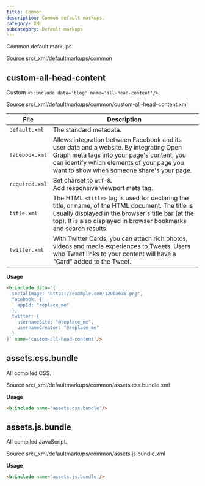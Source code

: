 ```yaml
---
title: Common
description: Common default markups.
category: XML
subcategory: Default markups
---
```


Common default markups.

<div class="doc-badges">
  <div class="doc-badge">
    <span class="doc-badge-item">Source</span>
    <span class="doc-badge-item doc-badge-item-info">src/_xml/defaultmarkups/common</span>
  </div>
</div>

## custom-all-head-content

Custom `<b:include data='blog' name='all-head-content'/>`.

<div class="doc-badges">
  <div class="doc-badge">
    <span class="doc-badge-item">Source</span>
    <span class="doc-badge-item doc-badge-item-info">src/_xml/defaultmarkups/common/custom-all-head-content.xml</span>
  </div>
</div>

<table>
  <thead>
    <tr>
      <th>File</th>
      <th>Description</th>
    </tr>
  </thead>
  <tbody>
    <tr>
      <td><code style="white-space: nowrap;">default.xml</code></td>
      <td>The standard metadata.</td>
    </tr>
    <tr>
      <td><code style="white-space: nowrap;">facebook.xml</code></td>
      <td>Allows integration between Facebook and its user data and a website. By integrating Open Graph meta tags into your page's content, you can identify which elements of your page you want to show when someone share's your page.</td>
    </tr>
    <tr>
      <td><code style="white-space: nowrap;">required.xml</code></td>
      <td>
        Set charset to <code>utf-8</code>.<br>
        Add responsive viewport meta tag.
      </td>
    </tr>
    <tr>
      <td><code style="white-space: nowrap;">title.xml</code></td>
      <td>The HTML <code>&lt;title&gt;</code> tag is used for declaring the title, or name, of the HTML document. The title is usually displayed in the browser's title bar (at the top). It is also displayed in browser bookmarks and search results.</td>
    </tr>
    <tr>
      <td><code style="white-space: nowrap;">twitter.xml</code></td>
      <td>With Twitter Cards, you can attach rich photos, videos and media experiences to Tweets. Users who Tweet links to your content will have a "Card" added to the Tweet.</td>
    </tr>
  </tbody>
</table>

**Usage**

```html
<b:include data='{
  socialImage: "https://example.com/1200x630.png",
  facebook: {
    appId: "replace_me"
  },
  twitter: {
    usernameSite: "@replace_me",
    usernameCreator: "@replace_me"
  }
}' name='custom-all-head-content'/>
```

## assets.css.bundle

All compiled CSS.

<div class="doc-badges">
  <div class="doc-badge">
    <span class="doc-badge-item">Source</span>
    <span class="doc-badge-item doc-badge-item-info">src/_xml/defaultmarkups/common/assets.css.bundle.xml</span>
  </div>
</div>

**Usage**

```html
<b:include name='assets.css.bundle'/>
```

## assets.js.bundle

All compiled JavaScript.

<div class="doc-badges">
  <div class="doc-badge">
    <span class="doc-badge-item">Source</span>
    <span class="doc-badge-item doc-badge-item-info">src/_xml/defaultmarkups/common/assets.js.bundle.xml</span>
  </div>
</div>

**Usage**

```html
<b:include name='assets.js.bundle'/>
```
